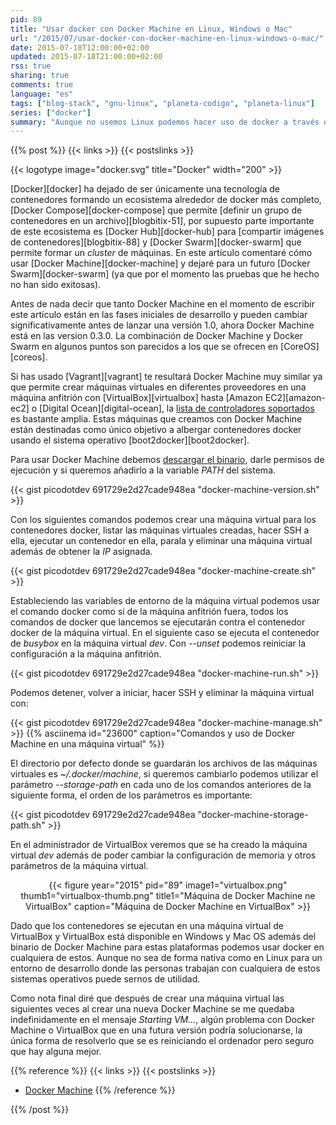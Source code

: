 ```yaml
---
pid: 89
title: "Usar docker con Docker Machine en Linux, Windows o Mac"
url: "/2015/07/usar-docker-con-docker-machine-en-linux-windows-o-mac/"
date: 2015-07-18T12:00:00+02:00
updated: 2015-07-18T21:00:00+02:00
rss: true
sharing: true
comments: true
language: "es"
tags: ["blog-stack", "gnu-linux", "planeta-codigo", "planeta-linux"]
series: ["docker"]
summary: "Aunque no usemos Linux podemos hacer uso de docker a través de una máquina virtual de VirtualBox y con Docker Machine. Docker Machine permite crear un sistema con la misión de albergar contenedores de docker, puede ser en VirtualBox pero también en Amazon EC2 o Digital Ocean además de otras muchas opciones."
---
```


{{% post %}}
{{< links >}}
{{< postslinks >}}

{{< logotype image="docker.svg" title="Docker" width="200" >}}

[Docker][docker] ha dejado de ser únicamente una tecnología de contenedores formando un ecosistema alrededor de docker más completo, [Docker Compose][docker-compose] que permite [definir un grupo de contenedores en un archivo][blogbitix-51], por supuesto parte importante de este ecosistema es [Docker Hub][docker-hub] para [compartir imágenes de contenedores][blogbitix-88] y [Docker Swarm][docker-swarm] que permite formar un _cluster_ de máquinas. En este artículo comentaré cómo usar [Docker Machine][docker-machine] y dejaré para un futuro [Docker Swarm][docker-swarm] (ya que por el momento las pruebas que he hecho no han sido exitosas).

Antes de nada decir que tanto Docker Machine en el momento de escribir este artículo están en las fases iniciales de desarrollo y pueden cambiar significativamente antes de lanzar una versión 1.0, ahora Docker Machine está en las version 0.3.0. La combinación de Docker Machine y Docker Swarm en algunos puntos son parecidos a los que se ofrecen en [CoreOS][coreos].

Si has usado [Vagrant][vagrant] te resultará Docker Machine muy similar ya que permite crear máquinas virtuales en diferentes proveedores en una máquina anfitrión con [VirtualBox][virtualbox] hasta [Amazon EC2][amazon-ec2] o [Digital Ocean][digital-ocean], la [lista de controladores soportados](https://docs.docker.com/machine/#drivers) es bastante amplia. Estas máquinas que creamos con Docker Machine están destinadas como único objetivo a albergar contenedores docker usando el sistema operativo [boot2docker][boot2docker].

Para usar Docker Machine debemos [descargar el binario](https://github.com/docker/machine/releases), darle permisos de ejecución y si queremos añadirlo a la variable _PATH_ del sistema.

{{< gist picodotdev 691729e2d27cade948ea "docker-machine-version.sh" >}}

Con los siguientes comandos podemos crear una máquina virtual para los contenedores docker, listar las máquinas virtuales creadas, hacer SSH a ella, ejecutar un contenedor en ella, parala y eliminar una máquina virtual además de obtener la _IP_ asignada.

{{< gist picodotdev 691729e2d27cade948ea "docker-machine-create.sh" >}}

Estableciendo las variables de entorno de la máquina virtual podemos usar el comando docker como si de la máquina anfitrión fuera, todos los comandos de docker que lancemos se ejecutarán contra el contenedor docker de la máquina virtual. En el siguiente caso se ejecuta el contenedor de _busybox_ en la máquina virtual _dev_. Con _--unset_ podemos reiniciar la configuración a la máquina anfitrión.

{{< gist picodotdev 691729e2d27cade948ea "docker-machine-run.sh" >}}

Podemos detener, volver a iniciar, hacer SSH y eliminar la máquina virtual con:

{{< gist picodotdev 691729e2d27cade948ea "docker-machine-manage.sh" >}}
{{% asciinema id="23600" caption="Comandos y uso de Docker Machine en una máquina virtual" %}}

El directorio por defecto donde se guardarán los archivos de las máquinas virtuales es _~/.docker/machine_, si queremos cambiarlo podemos utilizar el parámetro _--storage-path_ en cada uno de los comandos anteriores de la siguiente forma, el orden de los parámetros es importante:

{{< gist picodotdev 691729e2d27cade948ea "docker-machine-storage-path.sh" >}}

En el administrador de VirtualBox veremos que se ha creado la máquina virtual _dev_ además de poder cambiar la configuración de memoria y otros parámetros de la máquina virtual.

<div class="media" style="text-align: center;">
    {{< figure year="2015" pid="89"
        image1="virtualbox.png" thumb1="virtualbox-thumb.png" title1="Máquina de Docker Machine ne VirtualBox"
        caption="Máquina de Docker Machine en VirtualBox" >}}
</div>

Dado que los contenedores se ejecutan en una máquina virtual de VirtualBox y VirtualBox está disponible en Windows y Mac OS además del binario de Docker Machine para estas plataformas podemos usar docker en cualquiera de estos. Aunque no sea de forma nativa como en Linux para un entorno de desarrollo donde las personas trabajan con cualquiera de estos sistemas operativos puede sernos de utilidad.

Como nota final diré que después de crear una máquina virtual las siguientes veces al crear una nueva Docker Machine se me quedaba indefinidamente en el mensaje _Starting VM..._, algún problema con Docker Machine o VirtualBox que en una futura versión podría solucionarse, la única forma de resolverlo que se es reiniciando el ordenador pero seguro que hay alguna mejor.

{{% reference %}}
{{< links >}}
{{< postslinks >}}
* [Docker Machine](https://docs.docker.com/machine/)
{{% /reference %}}

{{% /post %}}

